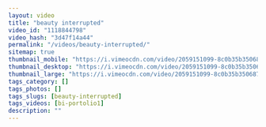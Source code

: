 ```yaml
---
layout: video
title: "beauty interrupted"
video_id: "1118844798"
video_hash: "3d47f14a44"
permalink: "/videos/beauty-interrupted/"
sitemap: true
thumbnail_mobile: "https://i.vimeocdn.com/video/2059151099-8c0b35b3506879704c36e8853862421979bc1130f2ad08625ef843a146d1e221-d_640x360?&r=pad&region=us"
thumbnail_desktop: "https://i.vimeocdn.com/video/2059151099-8c0b35b3506879704c36e8853862421979bc1130f2ad08625ef843a146d1e221-d_960x540?&r=pad&region=us"
thumbnail_large: "https://i.vimeocdn.com/video/2059151099-8c0b35b3506879704c36e8853862421979bc1130f2ad08625ef843a146d1e221-d_1280x720?&r=pad&region=us"
tags_category: []
tags_photos: []
tags_slugs: [beauty-interrupted]
tags_videos: [bi-portolio1]
description: ""
---
```

